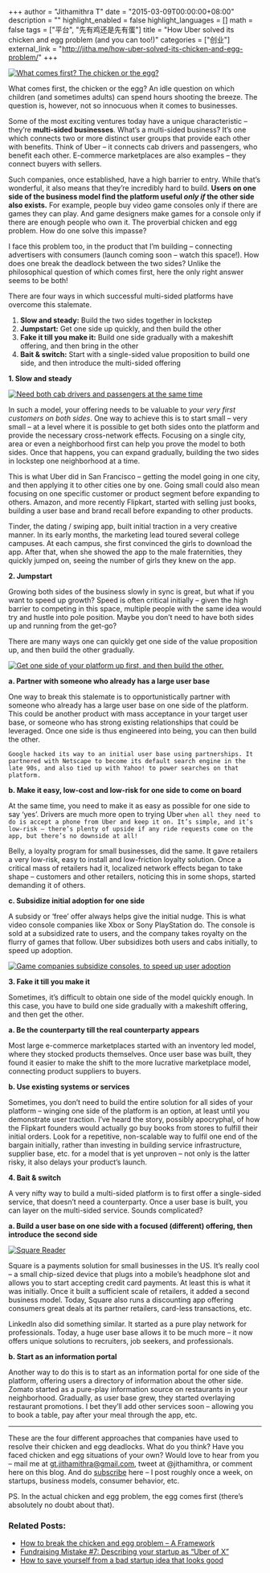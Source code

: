 +++
author = "Jithamithra T"
date = "2015-03-09T00:00:00+08:00"
description = ""
highlight_enabled = false
highlight_languages = []
math = false
tags = ["平台", "先有鸡还是先有蛋"]
title = "How Uber solved its chicken and egg problem (and you can too!)"
categories = ["创业"]
external_link = "http://jitha.me/how-uber-solved-its-chicken-and-egg-problem/"
+++


[![What comes first? The chicken or the egg?](http://jitha.me/wp-content/uploads/2015/03/Chicken-and-Egg_small.jpg)](http://jitha.me/wp-content/uploads/2015/03/Chicken-and-Egg_small.jpg)

What comes first, the chicken or the egg? An idle question on which children (and sometimes adults) can spend hours shooting the breeze. The question is, however, not so innocuous when it comes to businesses.

Some of the most exciting ventures today have a unique characteristic – they’re **multi-sided businesses**. What’s a multi-sided business? It’s one which connects two or more distinct user groups that provide each other with benefits. Think of Uber – it connects cab drivers and passengers, who benefit each other. E-commerce marketplaces are also examples – they connect buyers with sellers.

Such companies, once established, have a high barrier to entry. While that’s wonderful, it also means that they’re incredibly hard to build. **Users on one side of the business model find the platform useful _only if_ the other side also exists.** For example, people buy video game consoles only if there are games they can play. And game designers make games for a console only if there are enough people who own it. The proverbial chicken and egg problem. How do one solve this impasse?

I face this problem too, in the product that I’m building – connecting advertisers with consumers (launch coming soon – watch this space!). How does one break the deadlock between the two sides? Unlike the philosophical question of which comes first, here the only right answer seems to be both!

There are four ways in which successful multi-sided platforms have overcome this stalemate.

1.  **Slow and steady:** Build the two sides together in lockstep
2.  **Jumpstart:** Get one side up quickly, and then build the other
3.  **Fake it till you make it:** Build one side gradually with a makeshift offering, and then bring in the other
4.  **Bait & switch:** Start with a single-sided value proposition to build one side, and then introduce the multi-sided offering

**1\. Slow and steady**

[![Need both cab drivers and passengers at the same time](http://jitha.me/wp-content/uploads/2015/03/Cab-and-Person_Small.jpg)](http://jitha.me/wp-content/uploads/2015/03/Cab-and-Person_Small.jpg)

In such a model, your offering needs to be valuable to _your very first customers on both sides_. One way to achieve this is to start small – very small – at a level where it is possible to get both sides onto the platform and provide the necessary cross-network effects. Focusing on a single city, area or even a neighborhood first can help you prove the model to both sides. Once that happens, you can expand gradually, building the two sides in lockstep one neighborhood at a time.

This is what Uber did in San Francisco – getting the model going in one city, and then applying it to other cities one by one. Going small could also mean focusing on one specific customer or product segment before expanding to others. Amazon, and more recently Flipkart, started with selling just books, building a user base and brand recall before expanding to other products.

Tinder, the dating / swiping app, built initial traction in a very creative manner. In its early months, the marketing lead toured several college campuses. At each campus, she first convinced the girls to download the app. After that, when she showed the app to the male fraternities, they quickly jumped on, seeing the number of girls they knew on the app.

**2\. Jumpstart**

Growing both sides of the business slowly in sync is great, but what if you want to speed up growth? Speed is often critical initially – given the high barrier to competing in this space, multiple people with the same idea would try and hustle into pole position. Maybe you don’t need to have both sides up and running from the get-go?

There are many ways one can quickly get one side of the value proposition up, and then build the other gradually.

[![Get one side of your platform up first, and then build the other.](http://jitha.me/wp-content/uploads/2015/03/Crowd_Small.jpg)](http://jitha.me/wp-content/uploads/2015/03/Crowd_Small.jpg)

**a. Partner with someone who already has a large user base**

One way to break this stalemate is to opportunistically partner with someone who already has a large user base on one side of the platform. This could be another product with mass acceptance in your target user base, or someone who has strong existing relationships that could be leveraged. Once one side is thus engineered into being, you can then build the other.

`Google hacked its way to an initial user base using partnerships. It partnered with Netscape to become its default search engine in the late 90s, and also tied up with Yahoo! to power searches on that platform.`

**b. Make it easy, low-cost and low-risk for one side to come on board**

At the same time, you need to make it as easy as possible for one side to say ‘yes’. Drivers are much more open to trying Uber `when all they need to do is accept a phone from Uber and keep it on. It’s simple, and it’s low-risk – there’s plenty of upside if any ride requests come on the app, but there’s no downside at all!`

Belly, a loyalty program for small businesses, did the same. It gave retailers a very low-risk, easy to install and low-friction loyalty solution. Once a critical mass of retailers had it, localized network effects began to take shape – customers and other retailers, noticing this in some shops, started demanding it of others.

**c. Subsidize initial adoption for one side**

A subsidy or ‘free’ offer always helps give the initial nudge. This is what video console companies like Xbox or Sony PlayStation do. The console is sold at a subsidized rate to users, and the company takes royalty on the flurry of games that follow. Uber subsidizes both users and cabs initially, to speed up adoption.

[![Game companies subsidize consoles, to speed up user adoption](http://jitha.me/wp-content/uploads/2015/03/Video-Game_Small.jpg)](http://jitha.me/wp-content/uploads/2015/03/Video-Game_Small.jpg)

**3\. Fake it till you make it**

Sometimes, it’s difficult to obtain one side of the model quickly enough. In this case, you have to build one side gradually with a makeshift offering, and then get the other.

**a. Be the counterparty till the real counterparty appears**

Most large e-commerce marketplaces started with an inventory led model, where they stocked products themselves. Once user base was built, they found it easier to make the shift to the more lucrative marketplace model, connecting product suppliers to buyers.

**b. Use existing systems or services**

Sometimes, you don’t need to build the entire solution for all sides of your platform – winging one side of the platform is an option, at least until you demonstrate user traction. I’ve heard the story, possibly apocryphal, of how the Flipkart founders would actually go buy books from stores to fulfill their initial orders. Look for a repetitive, non-scalable way to fulfil one end of the bargain initially, rather than investing in building service infrastructure, supplier base, etc. for a model that is yet unproven – not only is the latter risky, it also delays your product’s launch.

**4\. Bait & switch**

A very nifty way to build a multi-sided platform is to first offer a single-sided service, that doesn’t need a counterparty. Once a user base is built, you can layer on the multi-sided service. Sounds complicated?

**a. Build a user base on one side with a focused (different) offering, then introduce the second side**

[![Square Reader](http://jitha.me/wp-content/uploads/2015/03/Square_Reader_and_iPhone_3G_Small.jpg)](http://jitha.me/wp-content/uploads/2015/03/Square_Reader_and_iPhone_3G_Small.jpg)

Square is a payments solution for small businesses in the US. It’s really cool – a small chip-sized device that plugs into a mobile’s headphone slot and allows you to start accepting credit card payments. At least this is what it was initially. Once it built a sufficient scale of retailers, it added a second business model. Today, Square also runs a discounting app offering consumers great deals at its partner retailers, card-less transactions, etc.

LinkedIn also did something similar. It started as a pure play network for professionals. Today, a huge user base allows it to be much more – it now offers unique solutions to recruiters, job seekers, and professionals.

**b. Start as an information portal**

Another way to do this is to start as an information portal for one side of the platform, offering users a directory of information about the other side. Zomato started as a pure-play information source on restaurants in your neighborhood. Gradually, as user base grew, they started overlaying restaurant promotions. I bet they’ll add other services soon – allowing you to book a table, pay after your meal through the app, etc.

* * *

These are the four different approaches that companies have used to resolve their chicken and egg deadlocks. What do you think? Have you faced chicken and egg situations of your own? Would love to hear from you – mail me at gt.jithamithra@gmail.com, tweet at @jithamithra, or comment here on this blog. And do [subscribe](http://eepurl.com/bc4kx1) here – I post roughly once a week, on startups, business models, consumer behavior, etc.

PS. In the actual chicken and egg problem, the egg comes first (there’s absolutely no doubt about that).

### Related Posts:

*   [How to break the chicken and egg problem – A Framework](http://jitha.me/how-to-break-the-chicken-and-egg-problem-a-framework/ "How to break the chicken and egg problem – A Framework")
*   [Fundraising Mistake #7: Describing your startup as “Uber of X”](http://jitha.me/fundraising-mistake-uber-x/ "Fundraising Mistake #7: Describing your startup as “Uber of X”")
*   [How to save yourself from a bad startup idea that looks good](http://jitha.me/how-to-save-yourself-from-bad-startup-idea-that-looks-good/ "How to save yourself from a bad startup idea that looks good")